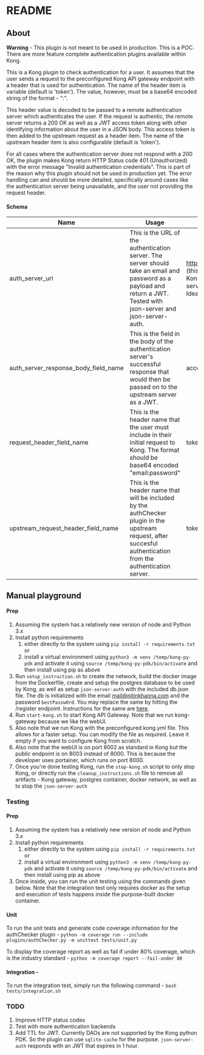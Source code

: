 # README

## About
**Warning** - This plugin is not meant to be used in production. This is a POC. There are more feature complete authentication plugins available within Kong.

This is a Kong plugin to check authentication for a user. It assumes that the user sends a request to the preconfigured Kong API gateway endpoint with a header that is used for authentication. The name of the header item is variable (default is 'token'). The value, however, must be a base64 encoded string of the format - "<email>:<password>". 

This header value is decoded to be passed to a remote authentication server which authenticates the user. If the request is authentic, the remote server returns a 200 OK as well as a JWT access token along with other identifying information about the user in a JSON body. This access token is then added to the upstream request as a header item. The name of the upstream header item is also configurable (default is 'token').

For all cases where the authentication server does not respond with a 200 OK, the plugin makes Kong return HTTP Status code 401 (Unauthorized) with the error message "Invalid authentication credentials". This is part of the reason why this plugin should not be used in production yet. The error handling can and should be more detailed, specifically around cases like the authentication server being unavailable, and the user not providing the request header.

#### Schema
| Name | Usage | Default |
| ------------- | ------------- | ------------- |
| auth_server_url | This is the URL of the authentication server. The server should take an email and password as a payload and return a JWT. Tested with json-server and json-server-auth. | http://host.docker.internal:3000/login (this is because in manual testing, Kong is running in docker and json-server-auth is running externally. Ideally should be a remote URL) |
| auth_server_response_body_field_name | This is the field in the body of the authentication server's successful response that would then be passed on to the upstream server as a JWT. | accessToken |
| request_header_field_name | This is the header name that the user must include in their initial request to Kong. The format should be base64 encoded "email:password" | token |
| upstream_request_header_field_name | This is the header name that will be included by the authChecker plugin in the upstream request, after succesful authentication from the authentication server. | token |

## Manual playground
#### Prep
1. Assuming the system has a relatively new version of node and Python 3.x
2. Install python requirements 
    1. either directly to the system using `pip install -r requirements.txt` or 
    2. install a virtual environment using `python3 -m venv /temp/kong-py-pdk` and activate it using `source /temp/kong-py-pdk/bin/activate` and then install using pip as above
3. Run `setup_instruction.sh` to create the network, build the docker image from the Dockerfile, create and setup the postgres database to be used by Kong, as well as setup `json-server-auth` with the included db.json file. The db is initialized with the email mail@nitinkhanna.com and the password `bestPassw0rd`. You may replace the same by hitting the /register endpoint. Instructions for the same are [here](https://www.npmjs.com/package/json-server-auth).
4. Run `start-kong.sh` to start Kong API Gateway. Note that we run kong-gateway because we like the webUI.
5. Also note that we run Kong with the preconfigured kong.yml file. This allows for a faster setup. You can modify the file as required. Leave it empty if you want to configure Kong from scratch.
6. Also note that the webUI is on port 8002 as standard in Kong but the public endpoint is on 8003 instead of 8000. This is because the developer uses portainer, which runs on port 8000.
7. Once you're done testing Kong, run the `stop-kong.sh` script to only stop Kong, or directly run the `cleanup_instructions.sh` file to remove all artifacts - Kong gateway, postgres container, docker network, as well as to stop the `json-server-auth`

### Testing
#### Prep
1. Assuming the system has a relatively new version of node and Python 3.x
2. Install python requirements 
    1. either directly to the system using `pip install -r requirements.txt` or 
    2. install a virtual environment using `python3 -m venv /temp/kong-py-pdk` and activate it using `source /temp/kong-py-pdk/bin/activate` and then install using pip as above
3. Once inside, you can run the unit testing using the commands given below. Note that the integration test only requires docker as the setup and execution of tests happens inside the purpose-built docker container.

#### Unit
To run the unit tests and generate code coverage information for the authChecker plugin - 
`python -m coverage run --include plugins/authChecker.py -m unittest tests/unit.py`

To display the coverage report as well as fail if under 80% coverage, which is the industry standard -
`python -m coverage report --fail-under 80`

#### Integration -
To run the integration test, simply run the following command - 
`bash tests/integration.sh`

### TODO
1. Improve HTTP status codes
2. Test with more authentication backends
3. Add TTL for JWT. Currently DAOs are not supported by the Kong python PDK. So the plugin can use `sqlite-cache` for the purpose. `json-server-auth` responds with an JWT that expires in 1 hour.
